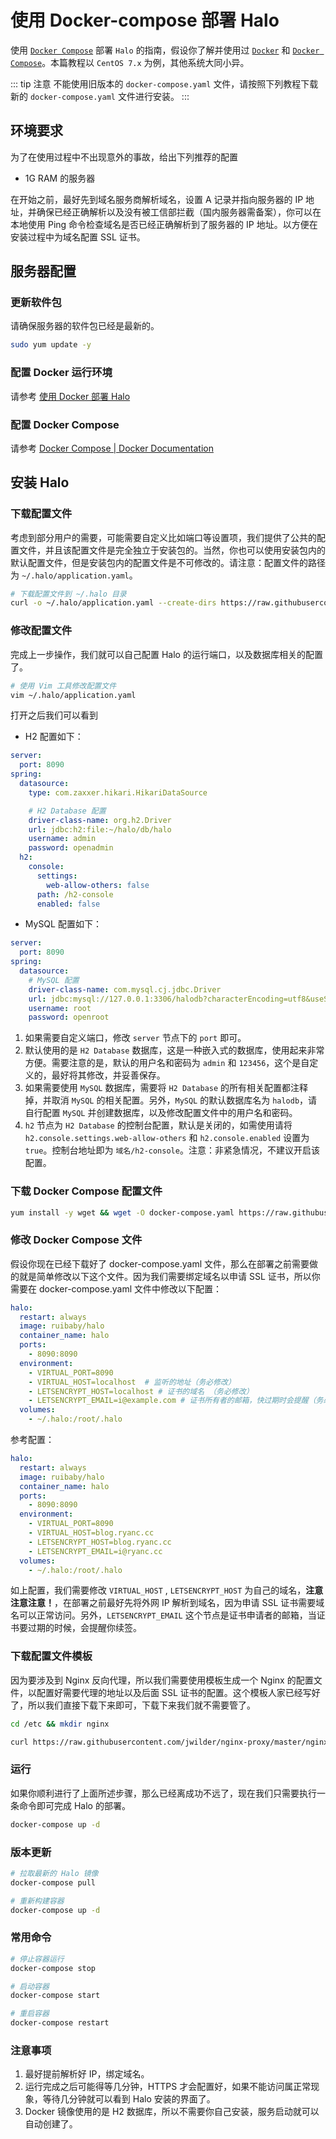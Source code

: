 # 使用 Docker-compose 部署 Halo

使用 [`Docker Compose`](https://docs.docker.com/compose/) 部署 `Halo` 的指南，假设你了解并使用过 [`Docker`](https://docs.docker.com/) 和 [`Docker Compose`](https://docs.docker.com/compose/)。本篇教程以 `CentOS 7.x` 为例，其他系统大同小异。

::: tip 注意
不能使用旧版本的 `docker-compose.yaml` 文件，请按照下列教程下载新的 `docker-compose.yaml` 文件进行安装。
:::

## 环境要求

为了在使用过程中不出现意外的事故，给出下列推荐的配置

- 1G RAM 的服务器

在开始之前，最好先到域名服务商解析域名，设置 A 记录并指向服务器的 IP 地址，并确保已经正确解析以及没有被工信部拦截（国内服务器需备案），你可以在本地使用 Ping 命令检查域名是否已经正确解析到了服务器的 IP 地址。以方便在安装过程中为域名配置 SSL 证书。

## 服务器配置

### 更新软件包

请确保服务器的软件包已经是最新的。

```bash
sudo yum update -y
```

### 配置 Docker 运行环境

请参考 [使用 Docker 部署 Halo](install-with-docker.md#服务器配置)

### 配置 Docker Compose

请参考 [Docker Compose | Docker Documentation](http://docs.docker.com/compose/)

<div>
  <AdSense-Doc
  ad-client="ca-pub-5271828906478846"
  ad-slot="2656935500"
  ad-style="display:block; text-align:center;"
  ad-format="fluid"
  ></AdSense-Doc>
</div>

## 安装 Halo

### 下载配置文件

考虑到部分用户的需要，可能需要自定义比如端口等设置项，我们提供了公共的配置文件，并且该配置文件是完全独立于安装包的。当然，你也可以使用安装包内的默认配置文件，但是安装包内的配置文件是不可修改的。请注意：配置文件的路径为 `~/.halo/application.yaml`。

```bash
# 下载配置文件到 ~/.halo 目录
curl -o ~/.halo/application.yaml --create-dirs https://raw.githubusercontent.com/halo-dev/halo-common/master/application-template.yaml
```

### 修改配置文件

完成上一步操作，我们就可以自己配置 Halo 的运行端口，以及数据库相关的配置了。

```bash
# 使用 Vim 工具修改配置文件
vim ~/.halo/application.yaml
```

打开之后我们可以看到

- H2 配置如下：

```yml
server:
  port: 8090
spring:
  datasource:
    type: com.zaxxer.hikari.HikariDataSource

    # H2 Database 配置
    driver-class-name: org.h2.Driver
    url: jdbc:h2:file:~/halo/db/halo
    username: admin
    password: openadmin
  h2:
    console:
      settings:
        web-allow-others: false
      path: /h2-console
      enabled: false
```

- MySQL 配置如下：

```yml
server:
  port: 8090
spring:
  datasource:
    # MySQL 配置
    driver-class-name: com.mysql.cj.jdbc.Driver
    url: jdbc:mysql://127.0.0.1:3306/halodb?characterEncoding=utf8&useSSL=false&serverTimezone=Asia/Shanghai
    username: root
    password: openroot
```

1. 如果需要自定义端口，修改 `server` 节点下的 `port` 即可。
2. 默认使用的是 `H2 Database` 数据库，这是一种嵌入式的数据库，使用起来非常方便。需要注意的是，默认的用户名和密码为 `admin` 和 `123456`，这个是自定义的，最好将其修改，并妥善保存。
3. 如果需要使用 `MySQL` 数据库，需要将 `H2 Database` 的所有相关配置都注释掉，并取消 `MySQL` 的相关配置。另外，`MySQL` 的默认数据库名为 `halodb`，请自行配置 `MySQL` 并创建数据库，以及修改配置文件中的用户名和密码。
4. `h2` 节点为 `H2 Database` 的控制台配置，默认是关闭的，如需使用请将 `h2.console.settings.web-allow-others` 和 `h2.console.enabled` 设置为 `true`。控制台地址即为 `域名/h2-console`。注意：非紧急情况，不建议开启该配置。

### 下载 Docker Compose 配置文件

```bash
yum install -y wget && wget -O docker-compose.yaml https://raw.githubusercontent.com/halo-dev/halo-common/master/docker-compose.yaml
```

### 修改 Docker Compose 文件

假设你现在已经下载好了 docker-compose.yaml 文件，那么在部署之前需要做的就是简单修改以下这个文件。因为我们需要绑定域名以申请 SSL 证书，所以你需要在 docker-compose.yaml 文件中修改以下配置：

```yml
halo:
  restart: always
  image: ruibaby/halo
  container_name: halo
  ports:
    - 8090:8090
  environment:
    - VIRTUAL_PORT=8090
    - VIRTUAL_HOST=localhost  # 监听的地址（务必修改）
    - LETSENCRYPT_HOST=localhost # 证书的域名 （务必修改）
    - LETSENCRYPT_EMAIL=i@example.com # 证书所有者的邮箱，快过期时会提醒（务必修改）
  volumes:
    - ~/.halo:/root/.halo
```

参考配置：

```yml
halo:
  restart: always
  image: ruibaby/halo
  container_name: halo
  ports:
    - 8090:8090
  environment:
    - VIRTUAL_PORT=8090
    - VIRTUAL_HOST=blog.ryanc.cc
    - LETSENCRYPT_HOST=blog.ryanc.cc
    - LETSENCRYPT_EMAIL=i@ryanc.cc
  volumes:
    - ~/.halo:/root/.halo
```

如上配置，我们需要修改 `VIRTUAL_HOST` , `LETSENCRYPT_HOST` 为自己的域名，**注意注意注意！**，在部署之前最好先将外网 IP 解析到域名，因为申请 SSL 证书需要域名可以正常访问。另外，`LETSENCRYPT_EMAIL` 这个节点是证书申请者的邮箱，当证书要过期的时候，会提醒你续签。

### 下载配置文件模板

因为要涉及到 Nginx 反向代理，所以我们需要使用模板生成一个 Nginx 的配置文件，以配置好需要代理的地址以及后面 SSL 证书的配置。这个模板人家已经写好了，所以我们直接下载下来即可，下载下来我们就不需要管了。

```bash
cd /etc && mkdir nginx

curl https://raw.githubusercontent.com/jwilder/nginx-proxy/master/nginx.tmpl > /etc/nginx/nginx.tmpl
```

### 运行

如果你顺利进行了上面所述步骤，那么已经离成功不远了，现在我们只需要执行一条命令即可完成 Halo 的部署。

```bash
docker-compose up -d
```

### 版本更新

```bash
# 拉取最新的 Halo 镜像
docker-compose pull

# 重新构建容器
docker-compose up -d
```

### 常用命令

```bash
# 停止容器运行
docker-compose stop

# 启动容器
docker-compose start

# 重启容器
docker-compose restart
```

### 注意事项

1. 最好提前解析好 IP，绑定域名。
2. 运行完成之后可能得等几分钟，HTTPS 才会配置好，如果不能访问属正常现象，等待几分钟就可以看到 Halo 安装的界面了。
3. Docker 镜像使用的是 H2 数据库，所以不需要你自己安装，服务启动就可以自动创建了。

<div>
  <AdSense-Doc
  ad-client="ca-pub-5271828906478846"
  ad-slot="2656935500"
  ad-style="display:block; text-align:center;"
  ad-format="fluid"
  ></AdSense-Doc>
</div>
